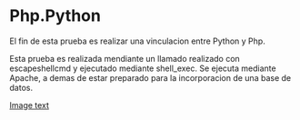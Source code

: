 # Php.Python
El fin de esta prueba es realizar una vinculacion entre Python y Php.

Esta prueba es realizada mendiante un llamado realizado con escapeshellcmd y ejecutado mediante shell_exec.
Se ejecuta mediante Apache, a demas de estar preparado para la incorporacion de una base de datos.

[Image text](https://github.com/agustinbarrios/Php.Python/blob/main/Prueba.png)

